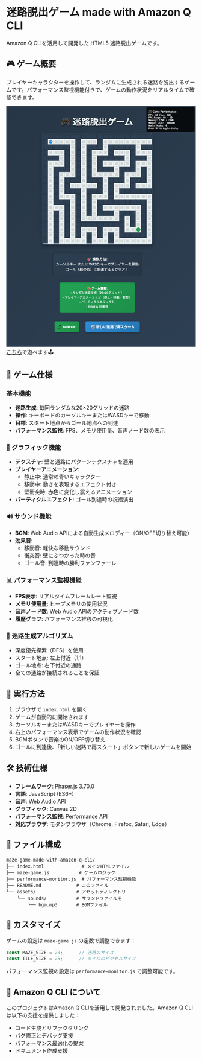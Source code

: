 # 迷路脱出ゲーム made with Amazon Q CLI

Amazon Q CLIを活用して開発した HTML5 迷路脱出ゲームです。

## 🎮 ゲーム概要

プレイヤーキャラクターを操作して、ランダムに生成される迷路を脱出するゲームです。パフォーマンス監視機能付きで、ゲームの動作状況をリアルタイムで確認できます。

![](maze-game-made-with-amazon-q-cli.png)
[こちら](https://mayosuke.github.io/maze-game-made-with-amazon-c-cli/)で遊べます🕹️

## 🎯 ゲーム仕様

### 基本機能
- **迷路生成**: 毎回ランダムな20×20グリッドの迷路
- **操作**: キーボードのカーソルキーまたはWASDキーで移動
- **目標**: スタート地点からゴール地点への到達
- **パフォーマンス監視**: FPS、メモリ使用量、音声ノード数の表示

### 🎨 グラフィック機能
- **テクスチャ**: 壁と通路にパターンテクスチャを適用
- **プレイヤーアニメーション**:
  - 静止中: 通常の青いキャラクター
  - 移動中: 動きを表現するエフェクト付き
  - 壁衝突時: 赤色に変化し震えるアニメーション
- **パーティクルエフェクト**: ゴール到達時の祝福演出

### 🔊 サウンド機能
- **BGM**: Web Audio APIによる自動生成メロディー（ON/OFF切り替え可能）
- **効果音**:
  - 移動音: 軽快な移動サウンド
  - 衝突音: 壁にぶつかった時の音
  - ゴール音: 到達時の勝利ファンファーレ

### 📊 パフォーマンス監視機能
- **FPS表示**: リアルタイムフレームレート監視
- **メモリ使用量**: ヒープメモリの使用状況
- **音声ノード数**: Web Audio APIのアクティブノード数
- **履歴グラフ**: パフォーマンス推移の可視化

### 🎲 迷路生成アルゴリズム
- 深度優先探索（DFS）を使用
- スタート地点: 左上付近（1,1）
- ゴール地点: 右下付近の通路
- 全ての通路が接続されることを保証

## 🚀 実行方法

1. ブラウザで `index.html` を開く
2. ゲームが自動的に開始されます
3. カーソルキーまたはWASDキーでプレイヤーを操作
4. 右上のパフォーマンス表示でゲームの動作状況を確認
5. BGMボタンで音楽のON/OFF切り替え
6. ゴールに到達後、「新しい迷路で再スタート」ボタンで新しいゲームを開始

## 🛠 技術仕様

- **フレームワーク**: Phaser.js 3.70.0
- **言語**: JavaScript (ES6+)
- **音声**: Web Audio API
- **グラフィック**: Canvas 2D
- **パフォーマンス監視**: Performance API
- **対応ブラウザ**: モダンブラウザ（Chrome, Firefox, Safari, Edge）

## 📁 ファイル構成

```
maze-game-made-with-amazon-q-cli/
├── index.html              # メインHTMLファイル
├── maze-game.js           # ゲームロジック
├── performance-monitor.js  # パフォーマンス監視機能
├── README.md             # このファイル
└── assets/               # アセットディレクトリ
    └── sounds/           # サウンドファイル用
        └── bgm.mp3       # BGMファイル
```

## 🔧 カスタマイズ

ゲームの設定は `maze-game.js` の定数で調整できます：

```javascript
const MAZE_SIZE = 20;      // 迷路のサイズ
const TILE_SIZE = 25;      // タイルのピクセルサイズ
```

パフォーマンス監視の設定は `performance-monitor.js` で調整可能です。

## 🤖 Amazon Q CLI について

このプロジェクトはAmazon Q CLIを活用して開発されました。Amazon Q CLIは以下の支援を提供しました：

- コード生成とリファクタリング
- バグ修正とデバッグ支援
- パフォーマンス最適化の提案
- ドキュメント作成支援
